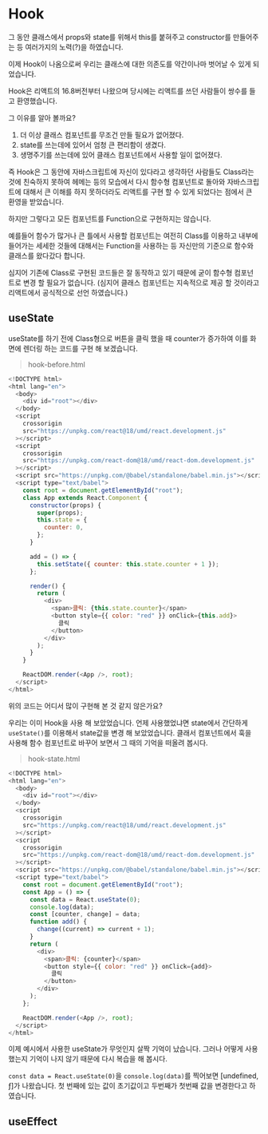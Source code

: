 # Hook

그 동안 클래스에서 props와 state를 위해서 this를 붙혀주고 constructor를 만들어주는 등 여러가지의 노력(?)을 하였습니다.

이제 Hook이 나옴으로써 우리는 클래스에 대한 의존도를 약간이나마 벗어날 수 있게 되었습니다.

Hook은 리액트의 16.8버전부터 나왔으며 당시에는 리액트를 쓰던 사람들이 쌍수를 들고 환영했습니다.

그 이유를 알아 볼까요?

1. 더 이상 클래스 컴포넌트를 무조건 만들 필요가 없어졌다.
2. state를 쓰는데에 있어서 엄청 큰 편리함이 생겼다.
3. 생명주기를 쓰는데에 있어 클래스 컴포넌트에서 사용할 일이 없어졌다.

즉 Hook은 그 동안에 자바스크립트에 자신이 있다라고 생각하던 사람들도 Class라는 것에 친숙하지 못하여 헤메는 등의 모습에서 다시 함수형 컴포넌트로 돌아와 자바스크립트에 대해서 큰 이해를 하지 못하더라도 리액트를 구현 할 수 있게 되었다는 점에서 큰 환영을 받았습니다.

하지만 그렇다고 모든 컴포넌트를 Function으로 구현하지는 않습니다.

예를들어 함수가 많거나 큰 틀에서 사용할 컴포넌트는 여전히 Class를 이용하고 내부에 들어가는 세세한 것들에 대해서는 Function을 사용하는 등 자신만의 기준으로 함수와 클래스를 왔다갔다 합니다.

심지어 기존에 Class로 구현된 코드들은 잘 동작하고 있기 때문에 굳이 함수형 컴포넌트로 변경 할 필요가 없습니다. (심지어 클래스 컴포넌트는 지속적으로 제공 할 것이라고 리액트에서 공식적으로 선언 하였습니다.)

## useState

useState를 하기 전에 Class형으로 버튼을 클릭 했을 때 counter가 증가하여 이를 화면에 렌더링 하는 코드를 구현 해 보겠습니다.

> hook-before.html

```javascript
<!DOCTYPE html>
<html lang="en">
  <body>
    <div id="root"></div>
  </body>
  <script
    crossorigin
    src="https://unpkg.com/react@18/umd/react.development.js"
  ></script>
  <script
    crossorigin
    src="https://unpkg.com/react-dom@18/umd/react-dom.development.js"
  ></script>
  <script src="https://unpkg.com/@babel/standalone/babel.min.js"></script>
  <script type="text/babel">
    const root = document.getElementById("root");
    class App extends React.Component {
      constructor(props) {
        super(props);
        this.state = {
          counter: 0,
        };
      }

      add = () => {
        this.setState({ counter: this.state.counter + 1 });
      };

      render() {
        return (
          <div>
            <span>클릭: {this.state.counter}</span>
            <button style={{ color: "red" }} onClick={this.add}>
              클릭
            </button>
          </div>
        );
      }
    }

    ReactDOM.render(<App />, root);
  </script>
</html>
```

위의 코드는 어디서 많이 구현해 본 것 같지 않은가요?

우리는 이미 Hook을 사용 해 보았었습니다. 언제 사용했었냐면 state에서 간단하게 `useState()`를 이용해서 state값을 변경 해 보았었습니다. 클래서 컴포넌트에서 훅을 사용해 함수 컴포넌트로 바꾸어 보면서 그 때의 기억을 떠올려 봅시다.

> hook-state.html

```javascript
<!DOCTYPE html>
<html lang="en">
  <body>
    <div id="root"></div>
  </body>
  <script
    crossorigin
    src="https://unpkg.com/react@18/umd/react.development.js"
  ></script>
  <script
    crossorigin
    src="https://unpkg.com/react-dom@18/umd/react-dom.development.js"
  ></script>
  <script src="https://unpkg.com/@babel/standalone/babel.min.js"></script>
  <script type="text/babel">
    const root = document.getElementById("root");
    const App = () => {
      const data = React.useState(0);
      console.log(data);
      const [counter, change] = data;
      function add() {
        change((current) => current + 1);
      }
      return (
        <div>
          <span>클릭: {counter}</span>
          <button style={{ color: "red" }} onClick={add}>
            클릭
          </button>
        </div>
      );
    };

    ReactDOM.render(<App />, root);
  </script>
</html>
```

이제 예시에서 사용한 useState가 무엇인지 살짝 기억이 났습니다. 그러나 어떻게 사용했는지 기억이 나지 않기 때문에 다시 복습을 해 봅시다.

`const data = React.useState(0)`을 `console.log(data)`를 찍어보면 [undefined, ƒ]가 나왔습니다. 첫 번째에 있는 값이 초기값이고 두번째가 첫번째 값을 변경한다고 하였습니다.

## useEffect

